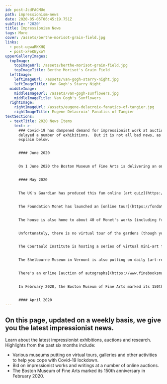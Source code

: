 ```yaml
---
id: post-JcdFACMUe
path: impressionism-news
date: 2020-05-05T06:45:19.751Z
subTitle: '2020'
title: Impressionism News
tags: More
cover: /assets/berthe-morisot-grain-field.jpg
links:
  - post-ugwaRKKHQ
  - post-xFeKEyxoY
upperGalleryImages:
  topImage:
    topImageUrl: /assets/berthe-morisot-grain-field.jpg
    topImageTitle: Berthe Morisot's Grain Field
  leftImage:
    leftImageUrl: /assets/van-gogh-starry-night.jpg
    leftImageTitle: Van Gogh's Starry Night
  middleImage:
    middleImageUrl: /assets/van-gogh-sunflowers.jpg
    middleImageTitle: Van Gogh's Sunflowers
  rightImage:
    rightImageUrl: /assets/eugene-delacroix-fanatics-of-tangier.jpg
    rightImageTitle: Eugene Delacroix' Fanatics of Tangier
textSections:
  - textTitle: 2020 News Items
    text: >-
      ### Covid-19 has dampened demand for impressionist work at auctions and
      delayed a number of exhibitions.  But it is not all bad news, as we
      explain below.


      #### June 2020


      On 1 June 2020 the Boston Museum of Fine Arts is delivering an online course for children in grades 1-5 entitled [Exploring Impressionism: The Art of Claude Monet](https://mfa.org/event/distance-learning/exploring-impressionism-the-art-of-claude-monet?event=62431).


      #### May 2020


      The UK's Guardian has produced this fun online [art quiz](https://www.theguardian.com/culture/2020/may/15/how-do-we-know-monet-painted-this-outdoors-the-great-british-art-quiz), including a question about Claude Monet.


      The Foundation Monet has launched an [online tour](https://fondation-monet.com/visite-virtuelle/) of Monet's House in Giverny.  Explore Monet's bedroom, his yellow kitchen adorned with Japanese art, and his blue-tiled kitchen.  


      The house is also home to about 40 of Monet's works (including from the Rouen Cathedral, Haystacks, Westminster Bridge, Houses of Parliament and Venice series) as well as works by other artists (Cezanne in particular).  


      Unfortunately, there is no virtual tour of the gardens (though you can check out some videos on The Foundation Monet's [vimeo channel](https://vimeo.com/fondationmonetgiverny)).  


      The Courtauld Institute is hosting a series of virtual mini-art festivals to help you get through lockdown.  [May 2020](https://www.eventbrite.co.uk/e/open-courtauld-hour-art-in-isolation-tickets-103139410754) sees evenings devoted to Women Artists, the Future of Art History and Art and Wellbeing.


      The Shelbourne Museum in Vermont is also putting on daily [art-related activities](https://shelburnemuseum.org/museum-from-home/ten-two-four-break-challenge/).


      There's an online [auction of autographs](https://www.finebooksmagazine.com/news/mao-marx-autographs-and-artifacts-offered-online-auction) and writings (you can bid until 13 May 2020), with lots including an 8-page letter written by Claude Monet to his second wife, Alice, in 1901.  It comments on the arrangements for Queen Victoria's funeral and Monet's meeting with writer Henry James.


      In February 2020, the Boston Museum of Fine Arts marked its 150th anniversary.  It selected 15 key works for the occasion, including one of Monet's Haystacks (or Grainstacks).


      #### April 2020
---
```


## On this page, updated on a weekly basis, we give you the latest impressionist news.

Learn about the latest impressionist exhibitions, auctions and research. Highlights from the past six months include:

- Various museums putting on virtual tours, galleries and other activities to help you cope with Covid-19 lockdown.
- Bid on impressionist works and writings at a number of online auctions.
- The Boston Museum of Fine Arts marked its 150th anniversary in February 2020.
